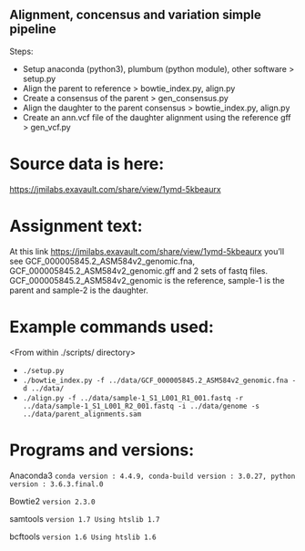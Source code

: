 ## Alignment, concensus and variation simple pipeline
Steps:
* Setup anaconda (python3), plumbum (python module), other software > setup.py
* Align the parent to reference > bowtie_index.py, align.py
* Create a consensus of the parent > gen_consensus.py
* Align the daughter to the parent consensus > bowtie_index.py, align.py
* Create an ann.vcf file of the daughter alignment using the reference gff > gen_vcf.py

# Source data is here:
https://jmilabs.exavault.com/share/view/1ymd-5kbeaurx

# Assignment text:
At this link https://jmilabs.exavault.com/share/view/1ymd-5kbeaurx you’ll see  GCF_000005845.2_ASM584v2_genomic.fna, GCF_000005845.2_ASM584v2_genomic.gff and 2 sets of fastq files. GCF_000005845.2_ASM584v2_genomic is the reference, sample-1 is the parent and sample-2 is the daughter.

# Example commands used:
<From within ./scripts/ directory>
* `./setup.py`
* `./bowtie_index.py -f ../data/GCF_000005845.2_ASM584v2_genomic.fna -d ../data/`
* `./align.py -f ../data/sample-1_S1_L001_R1_001.fastq -r ../data/sample-1_S1_L001_R2_001.fastq -i ../data/genome -s ../data/parent_alignments.sam`

# Programs and versions:
Anaconda3
`conda version : 4.4.9,
conda-build version : 3.0.27,
python version : 3.6.3.final.0`

Bowtie2
`version 2.3.0`

samtools
`version 1.7
Using htslib 1.7`

bcftools
`version 1.6
Using htslib 1.6`

